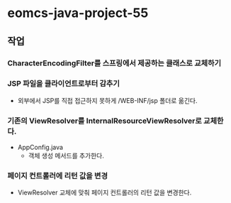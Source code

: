 # eomcs-java-project-55

## 작업

### CharacterEncodingFilter를 스프링에서 제공하는 클래스로 교체하기

### JSP 파일을 클라이언트로부터 감추기

- 외부에서 JSP를 직접 접근하지 못하게 /WEB-INF/jsp 폴더로 옮긴다.

### 기존의 ViewResolver를 InternalResourceViewResolver로 교체한다.

- AppConfig.java
    - 객체 생성 메서드를 추가한다.


### 페이지 컨트롤러에 리턴 값을 변경

- ViewResolver 교체에 맞춰 페이지 컨트롤러의 리턴 값을 변경한다.

